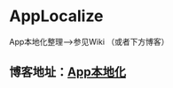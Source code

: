 # AppLocalize
App本地化整理——>参见Wiki （或者下方博客）

## 博客地址：[App本地化][1]



[1]: https://segmentfault.com/a/1190000013206628
  
